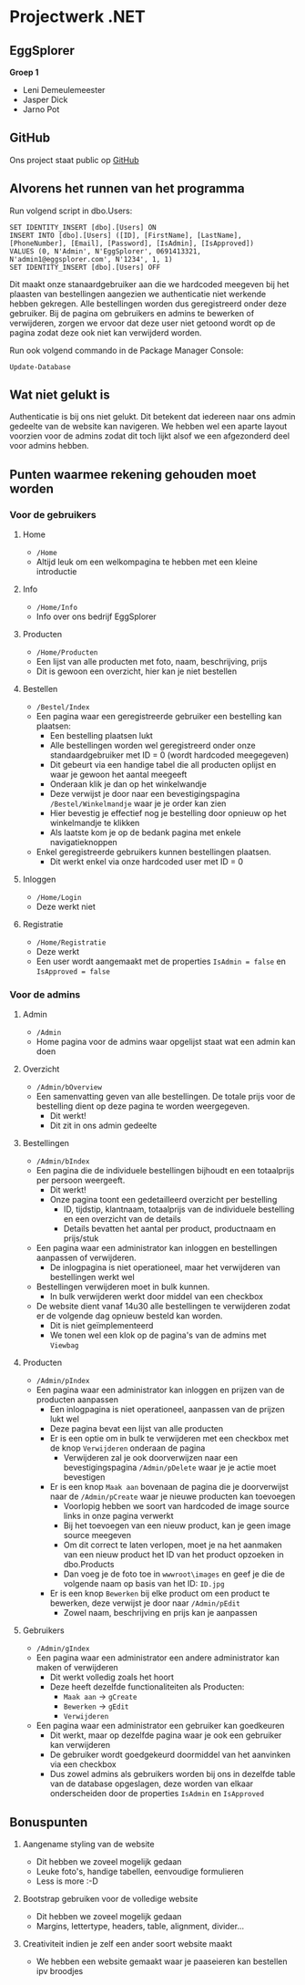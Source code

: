 # Projectwerk .NET
## EggSplorer
**Groep 1**
- Leni Demeulemeester
- Jasper Dick
- Jarno Pot

## GitHub
Ons project staat public op [GitHub](https://github.com/LeniVives/EggSplorer)


## Alvorens het runnen van het programma
Run volgend script in dbo.Users:
```
SET IDENTITY_INSERT [dbo].[Users] ON
INSERT INTO [dbo].[Users] ([ID], [FirstName], [LastName], [PhoneNumber], [Email], [Password], [IsAdmin], [IsApproved]) 
VALUES (0, N'Admin', N'EggSplorer', 0691413321, N'admin1@eggsplorer.com', N'1234', 1, 1)
SET IDENTITY_INSERT [dbo].[Users] OFF
```
Dit maakt onze stanaardgebruiker aan die we hardcoded meegeven bij het plaasten van bestellingen aangezien we authenticatie niet werkende hebben gekregen.
Alle bestellingen worden dus geregistreerd onder deze gebruiker.
Bij de pagina om gebruikers en admins te bewerken of verwijderen, zorgen we ervoor dat deze user niet getoond wordt op de pagina zodat deze ook niet kan verwijderd worden.

Run ook volgend commando in de Package Manager Console:
```
Update-Database
```


## Wat niet gelukt is
Authenticatie is bij ons niet gelukt.
Dit betekent dat iedereen naar ons admin gedeelte van de website kan navigeren.
We hebben wel een aparte layout voorzien voor de admins zodat dit toch lijkt alsof we een afgezonderd deel voor admins hebben.


## Punten waarmee rekening gehouden moet worden
### Voor de gebruikers
1. Home
	- `/Home`
	- Altijd leuk om een welkompagina te hebben met een kleine introductie

2. Info
	- `/Home/Info`
	- Info over ons bedrijf EggSplorer

3. Producten
	- `/Home/Producten`
	- Een lijst van alle producten met foto, naam, beschrijving, prijs
	- Dit is gewoon een overzicht, hier kan je niet bestellen

4. Bestellen
	- `/Bestel/Index`
	- Een pagina waar een geregistreerde gebruiker een bestelling kan plaatsen:
		- Een bestelling plaatsen lukt
		- Alle bestellingen worden wel geregistreerd onder onze standaardgebruiker met ID = 0 (wordt hardcoded meegegeven)
		- Dit gebeurt via een handige tabel die all producten oplijst en waar je gewoon het aantal meegeeft
		- Onderaan klik je dan op het winkelwandje 
		- Deze verwijst je door naar een bevestigingspagina `/Bestel/Winkelmandje` waar je je order kan zien
		- Hier bevestig je effectief nog je bestelling door opnieuw op het winkelmandje te klikken
		- Als laatste kom je op de bedank pagina met enkele navigatieknoppen
	- Enkel geregistreerde gebruikers kunnen bestellingen plaatsen. 
		- Dit werkt enkel via onze hardcoded user met ID = 0

5. Inloggen
	- `/Home/Login`
	- Deze werkt niet
	
6. Registratie
	- `/Home/Registratie`
	- Deze werkt
	- Een user wordt aangemaakt met de properties `IsAdmin = false` en `IsApproved = false`


### Voor de admins
1. Admin
	- `/Admin`
	- Home pagina voor de admins waar opgelijst staat wat een admin kan doen

2. Overzicht
	- `/Admin/bOverview`
	- Een samenvatting geven van alle bestellingen. De totale prijs voor de bestelling dient op deze pagina te worden weergegeven.
		- Dit werkt!
		- Dit zit in ons admin gedeelte

3. Bestellingen
	- `/Admin/bIndex`
	- Een pagina die de individuele bestellingen bijhoudt en een totaalprijs per persoon weergeeft.
		- Dit werkt!
		- Onze pagina toont een gedetailleerd overzicht per bestelling
			- ID, tijdstip, klantnaam, totaalprijs van de individuele bestelling en een overzicht van de details
			- Details bevatten het aantal per product, productnaam en prijs/stuk			
	- Een pagina waar een administrator kan inloggen en bestellingen aanpassen of verwijderen. 
		- De inlogpagina is niet operationeel, maar het verwijderen van bestellingen werkt wel
	- Bestellingen verwijderen moet in bulk kunnen.
		- In bulk verwijderen werkt door middel van een checkbox
	- De website dient vanaf 14u30 alle bestellingen te verwijderen zodat er de volgende dag opnieuw besteld kan worden. 
		- Dit is niet geïmplementeerd
		- We tonen wel een klok op de pagina's van de admins met `Viewbag`

4. Producten
	- `/Admin/pIndex`
	- Een pagina waar een administrator kan inloggen en prijzen van de producten aanpassen
		- Een inlogpagina is niet operationeel, aanpassen van de prijzen lukt wel
		- Deze pagina bevat een lijst van alle producten
		- Er is een optie om in bulk te verwijderen met een checkbox met de knop `Verwijderen` onderaan de pagina
			- Verwijderen zal je ook doorverwijzen naar een bevestigingspagina `/Admin/pDelete` waar je je actie moet bevestigen
		- Er is een knop `Maak aan` bovenaan de pagina die je doorverwijst naar de `/Admin/pCreate` waar je nieuwe producten kan toevoegen
			- Voorlopig hebben we soort van hardcoded de image source links in onze pagina verwerkt
			- Bij het toevoegen van een nieuw product, kan je geen image source meegeven
			- Om dit correct te laten verlopen, moet je na het aanmaken van een nieuw product het ID van het product opzoeken in dbo.Products
			- Dan voeg je de foto toe in `wwwroot\images` en geef je die de volgende naam op basis van het ID: `ID.jpg`
		- Er is een knop `Bewerken`	bij elke product om een product te bewerken, deze verwijst je door naar `/Admin/pEdit`
			- Zowel naam, beschrijving en prijs kan je aanpassen

5. Gebruikers
	- `/Admin/gIndex`
	- Een pagina waar een administrator een andere administrator kan maken of verwijderen
		- Dit werkt volledig zoals het hoort
		- Deze heeft dezelfde functionaliteiten als Producten: 
			- `Maak aan` -> `gCreate`
			- `Bewerken` -> `gEdit`
			- `Verwijderen`
	- Een pagina waar een administrator een gebruiker kan goedkeuren
		- Dit werkt, maar op dezelfde pagina waar je ook een gebruiker kan verwijderen
		- De gebruiker wordt goedgekeurd doormiddel van het aanvinken via een checkbox
		- Dus zowel admins als gebruikers worden bij ons in dezelfde table van de database opgeslagen, deze worden van elkaar onderscheiden door de properties `IsAdmin` en `IsApproved`


## Bonuspunten
1. Aangename styling van de website
	- Dit hebben we zoveel mogelijk gedaan
	- Leuke foto's, handige tabellen, eenvoudige formulieren
	- Less is more :-D

2. Bootstrap gebruiken voor de volledige website
	- Dit hebben we zoveel mogelijk gedaan
	- Margins, lettertype, headers, table, alignment, divider...

3. Creativiteit indien je zelf een ander soort website maakt
    - We hebben een website gemaakt waar je paaseieren kan bestellen ipv broodjes